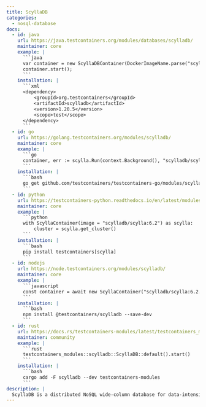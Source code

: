 ```yaml
---
title: ScyllaDB
categories:
  - nosql-database
docs:
  - id: java
    url: https://java.testcontainers.org/modules/databases/scylladb/
    maintainer: core
    example: |
      ```java
      var container = new ScyllaDBContainer(DockerImageName.parse("scylladb/scylla:6.2"));
      container.start();
      ```
    installation: |
      ```xml
      <dependency>
          <groupId>org.testcontainers</groupId>
          <artifactId>scylladb</artifactId>
          <version>1.20.5</version>
          <scope>test</scope>
      </dependency>
      ```
  - id: go
    url: https://golang.testcontainers.org/modules/scylladb/
    maintainer: core
    example: |
      ```go
      container, err := scylla.Run(context.Background(), "scylladb/scylla:6.2");
      ```
    installation: |
      ```bash
      go get github.com/testcontainers/testcontainers-go/modules/scylla
      ```
  - id: python
    url: https://testcontainers-python.readthedocs.io/en/latest/modules/scylla/README.html
    maintainer: core
    example: |
      ```python
      with ScyllaContainer(image = "scylladb/scylla:6.2") as scylla:
          cluster = scylla.get_cluster()
      ```
    installation: |
      ```bash
      pip install testcontainers[scylla]
      ```
  - id: nodejs
    url: https://node.testcontainers.org/modules/scylladb/
    maintainer: core
    example: |
      ```javascript
      const container = await new ScyllaContainer("scylladb/scylla:6.2.0").start();
      ```
    installation: |
      ```bash
      npm install @testcontainers/scylladb --save-dev
      ```
  - id: rust
    url: https://docs.rs/testcontainers-modules/latest/testcontainers_modules/scylladb/struct.ScyllaDB.html
    maintainer: community
    example: |
      ```rust
      testcontainers_modules::scylladb::ScyllaDB::default().start()
      ```
    installation: |
      ```bash
      cargo add -F scylladb --dev testcontainers-modules
      ```
description: |
  ScyllaDB is a distributed NoSQL wide-column database for data-intensive apps that require high performance and low latency.
---
```

